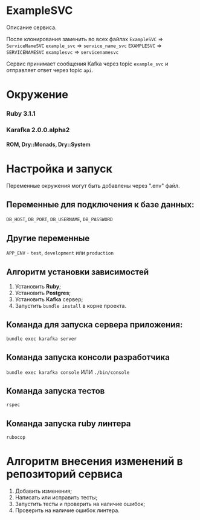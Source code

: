 # ExampleSVC
Описание сервиса.

После клонирования заменить во всех файлах
`ExampleSVC` => `ServiceNameSVC`
`example_svc` => `service_name_svc`
`EXAMPLESVC` => `SERVICENAMESVC`
`examplesvc` => `servicenamesvc`

Сервис принимает сообщения Kafka через topic `example_svc` и отправляет ответ через topic `api`. 

# Окружение
### Ruby 3.1.1
### Karafka 2.0.0.alpha2
#### ROM, Dry::Monads, Dry::System

# Настройка и запуск
Переменные окружения могут быть добавлены через ".env" файл.

## Переменные для подключения к базе данных:

`DB_HOST`, `DB_PORT`, `DB_USERNAME`, `DB_PASSWORD`

## Другие переменные

`APP_ENV` - `test`, `development` или `production`

## Алгоритм установки зависимостей
1) Установить **Ruby**;
2) Установить **Postgres**;
3) Установить **Kafka** сервер;
3) Запустить `bundle install` в корне проекта.

## Команда для запуска сервера приложения:
`bundle exec karafka server`

## Команда запуска консоли разработчика
`bundle exec karafka console`
ИЛИ 
`./bin/console`

## Команда запуска тестов
`rspec`

## Команда запуска ruby линтера
`rubocop`

# Алгоритм внесения изменений в репозиторий сервиса
1) Добавить изменения;
2) Написать или исправить тесты;
3) Запустить тесты и проверить на наличие ошибок;
4) Проверить на наличие ошибок линтера.